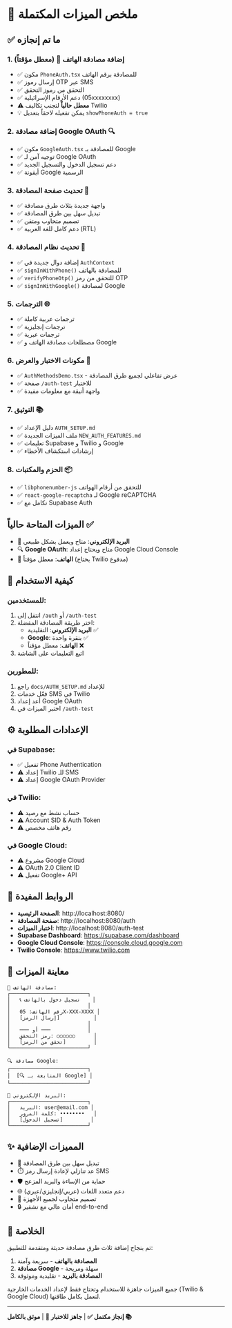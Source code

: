 # 🎯 ملخص الميزات المكتملة

## ✅ ما تم إنجازه

### 1. إضافة مصادقة الهاتف 📱 (معطل مؤقتاً)
- ✅ مكون `PhoneAuth.tsx` للمصادقة برقم الهاتف
- ✅ إرسال رموز OTP عبر SMS
- ✅ التحقق من رموز التحقق
- ✅ دعم الأرقام الإسرائيلية (05xxxxxxxx)
- ⚠️ **معطل حالياً** لتجنب تكاليف Twilio
- 💡 يمكن تفعيله لاحقاً بتعديل `showPhoneAuth = true`

### 2. إضافة مصادقة Google OAuth 🔍
- ✅ مكون `GoogleAuth.tsx` للمصادقة بـ Google
- ✅ توجيه آمن لـ Google OAuth
- ✅ دعم تسجيل الدخول والتسجيل الجديد
- ✅ أيقونة Google الرسمية

### 3. تحديث صفحة المصادقة 🎨
- ✅ واجهة جديدة بثلاث طرق مصادقة
- ✅ تبديل سهل بين طرق المصادقة
- ✅ تصميم متجاوب ومتقن
- ✅ دعم كامل للغة العربية (RTL)

### 4. تحديث نظام المصادقة 🔧
- ✅ إضافة دوال جديدة في `AuthContext`
- ✅ `signInWithPhone()` للمصادقة بالهاتف
- ✅ `verifyPhoneOtp()` للتحقق من رمز OTP
- ✅ `signInWithGoogle()` لمصادقة Google

### 5. الترجمات 🌐
- ✅ ترجمات عربية كاملة
- ✅ ترجمات إنجليزية
- ✅ ترجمات عبرية
- ✅ مصطلحات مصادقة الهاتف و Google

### 6. مكونات الاختبار والعرض 🧪
- ✅ `AuthMethodsDemo.tsx` - عرض تفاعلي لجميع طرق المصادقة
- ✅ صفحة `/auth-test` للاختبار
- ✅ واجهة أنيقة مع معلومات مفيدة

### 7. التوثيق 📚
- ✅ دليل الإعداد `AUTH_SETUP.md`
- ✅ ملف الميزات الجديدة `NEW_AUTH_FEATURES.md`
- ✅ تعليمات Supabase و Twilio و Google
- ✅ إرشادات استكشاف الأخطاء

### 8. الحزم والمكتبات 📦
- ✅ `libphonenumber-js` للتحقق من أرقام الهواتف
- ✅ `react-google-recaptcha` لـ Google reCAPTCHA
- ✅ تكامل مع Supabase Auth

## الميزات المتاحة حالياً ✅

- 📧 **البريد الإلكتروني**: متاح ويعمل بشكل طبيعي
- 🔍 **Google OAuth**: متاح ويحتاج إعداد Google Cloud Console  
- 📱 **الهاتف**: معطل مؤقتاً (يحتاج Twilio مدفوع)

## 🚀 كيفية الاستخدام

### للمستخدمين:
1. انتقل إلى `/auth` أو `/auth-test`
2. اختر طريقة المصادقة المفضلة:
   - **البريد الإلكتروني**: التقليدية ✅
   - **Google**: بنقرة واحدة ✅ 
   - **الهاتف**: معطل مؤقتاً ❌
3. اتبع التعليمات على الشاشة

### للمطورين:
1. راجع `docs/AUTH_SETUP.md` للإعداد
2. فعّل خدمات SMS في Twilio
3. أعد إعداد Google OAuth
4. اختبر الميزات في `/auth-test`

## ⚙️ الإعدادات المطلوبة

### في Supabase:
- ✅ تفعيل Phone Authentication
- ⚠️ إعداد Twilio للـ SMS
- ⚠️ إعداد Google OAuth Provider

### في Twilio:
- ⚠️ حساب نشط مع رصيد
- ⚠️ Account SID & Auth Token
- ⚠️ رقم هاتف مخصص

### في Google Cloud:
- ⚠️ مشروع Google Cloud
- ⚠️ OAuth 2.0 Client ID
- ⚠️ تفعيل Google+ API

## 🔗 الروابط المفيدة

- **الصفحة الرئيسية**: http://localhost:8080/
- **صفحة المصادقة**: http://localhost:8080/auth
- **اختبار الميزات**: http://localhost:8080/auth-test
- **Supabase Dashboard**: https://supabase.com/dashboard
- **Google Cloud Console**: https://console.cloud.google.com
- **Twilio Console**: https://www.twilio.com

## 🎨 معاينة الميزات

```
📱 مصادقة الهاتف:
┌─────────────────────────┐
│   📞 تسجيل دخول بالهاتف    │
│                         │
│   رقم الهاتف: 05X-XXX-XXXX │
│   [إرسال الرمز]           │
│                         │
│   ─── أو ───            │
│   رمز التحقق: ○○○○○○      │
│   [تحقق من الرمز]         │
└─────────────────────────┘

🔍 مصادقة Google:
┌─────────────────────────┐
│  [🔍 المتابعة بـ Google] │
└─────────────────────────┘

📧 البريد الإلكتروني:
┌─────────────────────────┐
│   البريد: user@email.com │
│   كلمة المرور: ••••••••   │
│   [تسجيل الدخول]         │
└─────────────────────────┘
```

## ✨ المميزات الإضافية

- 🔄 تبديل سهل بين طرق المصادقة
- ⏱️ عد تنازلي لإعادة إرسال رمز SMS
- 🛡️ حماية من الإساءة والبريد المزعج
- 🌐 دعم متعدد اللغات (عربي/إنجليزي/عبري)
- 📱 تصميم متجاوب لجميع الأجهزة
- 🔒 أمان عالي مع تشفير end-to-end

## 🏁 الخلاصة

تم بنجاح إضافة ثلاث طرق مصادقة حديثة ومتقدمة للتطبيق:
1. **المصادقة بالهاتف** - سريعة وآمنة
2. **مصادقة Google** - سهلة ومريحة  
3. **المصادقة بالبريد** - تقليدية وموثوقة

جميع الميزات جاهزة للاستخدام وتحتاج فقط لإعداد الخدمات الخارجية (Twilio & Google Cloud) لتعمل بكامل طاقتها.

---
**إنجاز مكتمل ✅** | **جاهز للاختبار 🧪** | **موثق بالكامل 📚**
